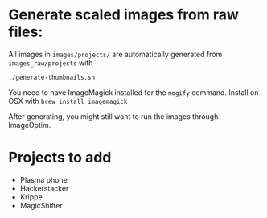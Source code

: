 # Generate scaled images from raw files:

All images in `images/projects/` are automatically generated from `images_raw/projects` with

    ./generate-thumbnails.sh

You need to have ImageMagick installed for the `mogify` command. Install on OSX with `brew install imagemagick`

After generating, you might still want to run the images through ImageOptim.

# Projects to add

* Plasma phone
* Hackerstacker
* Krippe
* MagicShifter
